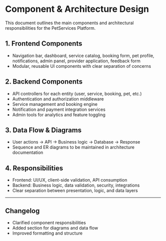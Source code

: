 
# Component & Architecture Design

This document outlines the main components and architectural responsibilities for the PetServices Platform.

## 1. Frontend Components
- Navigation bar, dashboard, service catalog, booking form, pet profile, notifications, admin panel, provider application, feedback form
- Modular, reusable UI components with clear separation of concerns

## 2. Backend Components
- API controllers for each entity (user, service, booking, pet, etc.)
- Authentication and authorization middleware
- Service management and booking engine
- Notification and payment integration services
- Admin tools for analytics and feature toggling

## 3. Data Flow & Diagrams
- User actions → API → Business logic → Database → Response
- Sequence and ER diagrams to be maintained in architecture documentation

## 4. Responsibilities
- Frontend: UI/UX, client-side validation, API consumption
- Backend: Business logic, data validation, security, integrations
- Clear separation between presentation, logic, and data layers

---

## Changelog
- Clarified component responsibilities
- Added section for diagrams and data flow
- Improved formatting and structure
